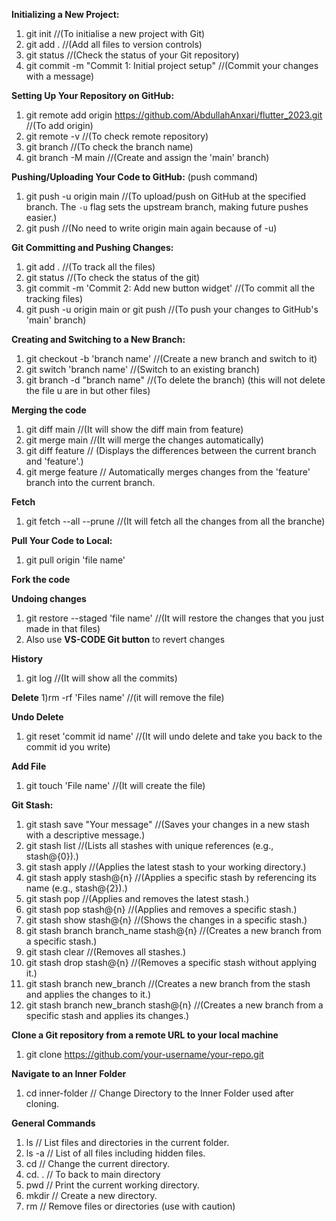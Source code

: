 
 **Initializing a New Project:**
1) git init        //(To initialise a new project with Git)
2) git add .     //(Add all files to version controls) 
3) git status    //(Check the status of your Git repository)
4) git commit -m "Commit 1: Initial project setup"   //(Commit your changes with a message)

 **Setting Up Your Repository on GitHub:**
1) git remote add origin https://github.com/AbdullahAnxari/flutter_2023.git      //(To add origin) 
2) git remote -v   //(To check remote repository)
3) git branch  //(To check the branch name) 
4) git branch -M main   //(Create and assign the 'main' branch)


 **Pushing/Uploading Your Code to GitHub:** (push command)
1) git push -u origin main   //(To upload/push on GitHub at the specified branch. The `-u` flag sets the upstream branch, making future pushes easier.)
2) git push   //(No need to write origin main again because of -u)


 **Git Committing and Pushing Changes:**
1) git add .      //(To track all the files)
2) git status    //(To check the status of the git)
3) git commit -m 'Commit 2: Add new button widget'     //(To commit all the tracking files)
4) git push -u origin main  or git push   //(To push your changes to GitHub's 'main' branch)


**Creating and Switching to a New Branch:**
1) git checkout -b 'branch name'  //(Create a new branch and switch to it)
2) git switch 'branch name'    //(Switch to an existing branch)
3) git branch -d "branch name" //(To delete the branch) (this will not delete the file u are in but other files)


**Merging the code**
1) git diff  main   //(It will show the diff main from feature)
2) git merge main   //(It will merge the changes automatically)
3) git diff feature   // (Displays the differences between the current branch and 'feature'.)
4) git merge feature   // Automatically merges changes from the 'feature' branch into the current branch.


**Fetch**
1) git fetch --all --prune   //(It will fetch all the changes from all the branche)


**Pull Your Code to Local:**
1) git pull origin 'file name'



**Fork the code**


**Undoing changes**
1) git restore --staged 'file name'  //(It will restore the changes that you just made in that files)
2) Also use **VS-CODE Git button** to revert changes


**History**
1) git log //(It will show all the commits)


**Delete**
1)rm -rf 'Files name' //(it will remove the file)


**Undo Delete**
1) git reset 'commit id name' //(It will undo delete and take you back to the commit id you write) 


**Add File**
1) git touch 'File name' //(It will create the file) 


**Git Stash:**
1)  git stash save "Your message"   //(Saves your changes in a new stash with a descriptive message.)
2)  git stash list   //(Lists all stashes with unique references (e.g., stash@{0}).)
3)  git stash apply   //(Applies the latest stash to your working directory.)
4)  git stash apply stash@{n} //(Applies a specific stash by referencing its name (e.g., stash@{2}).)
5)  git stash pop   //(Applies and removes the latest stash.)
6)  git stash pop stash@{n}   //(Applies and removes a specific stash.)
7)  git stash show stash@{n}   //(Shows the changes in a specific stash.)
8)  git stash branch branch_name stash@{n}   //(Creates a new branch from a specific stash.)
9)  git stash clear   //(Removes all stashes.)
10)  git stash drop stash@{n}   //(Removes a specific stash without applying it.)
11)   git stash branch new_branch   //(Creates a new branch from the stash and applies the changes to it.)
12)  git stash branch new_branch stash@{n}   //(Creates a new branch from a specific stash and applies its changes.)


**Clone a Git repository from a remote URL to your local machine**
1) git clone https://github.com/your-username/your-repo.git


**Navigate to an Inner Folder**  
1) cd inner-folder // Change Directory to the Inner Folder used after cloning.


**General Commands**
1) ls           // List files and directories in the current folder.
2) ls -a       // List of all files including hidden files.
3) cd         // Change the current directory.
4) cd. .       // To back to main directory
5) pwd      // Print the current working directory.
6) mkdir    // Create a new directory.
7) rm         // Remove files or directories (use with caution)
